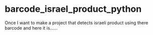 # barcode_israel_product_python
Once I want to make a project that detects israeli product using there barcode and here it is......

